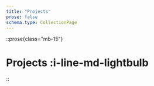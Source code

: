 ```yaml
---
title: "Projects"
prose: false
schema.type: CollectionPage
---
```


::prose{class="mb-15"}
# Projects :i-line-md-lightbulb
::

<ProjectList />
